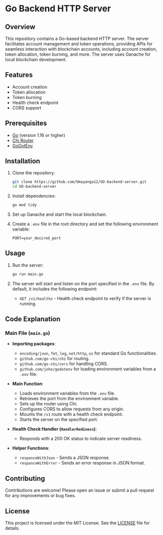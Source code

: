 # Go Backend HTTP Server

## Overview

This repository contains a Go-based backend HTTP server. The server facilitates account management and token operations, providing APIs for seamless interaction with blockchain accounts, including account creation, token allocation, token burning, and more. The server uses Ganache for local blockchain development.

## Features

- Account creation
- Token allocation
- Token burning
- Health check endpoint
- CORS support

## Prerequisites

- [Go](https://golang.org/doc/install) (version 1.16 or higher)
- [Chi Router](https://github.com/go-chi/chi)
- [GoDotEnv](https://github.com/joho/godotenv)

## Installation

1. Clone the repository:

    ```sh
    git clone https://github.com/Umayanga12/GO-backend-server.git
    cd GO-backend-server
    ```

2. Install dependencies:

    ```sh
    go mod tidy
    ```

3. Set up Ganache and start the local blockchain.

4. Create a `.env` file in the root directory and set the following environment variable:

    ```plaintext
    PORT=your_desired_port
    ```

## Usage

1. Run the server:

    ```sh
    go run main.go
    ```

2. The server will start and listen on the port specified in the `.env` file. By default, it includes the following endpoint:

    - `GET /v1/healthz` - Health check endpoint to verify if the server is running.

## Code Explanation

### Main File (`main.go`)

- **Importing packages**:
  - `encoding/json`, `fmt`, `log`, `net/http`, `os` for standard Go functionalities.
  - `github.com/go-chi/chi` for routing.
  - `github.com/go-chi/cors` for handling CORS.
  - `github.com/joho/godotenv` for loading environment variables from a `.env` file.

- **Main Function**:
  - Loads environment variables from the `.env` file.
  - Retrieves the port from the environment variable.
  - Sets up the router using Chi.
  - Configures CORS to allow requests from any origin.
  - Mounts the `/v1` route with a health check endpoint.
  - Starts the server on the specified port.

- **Health Check Handler (`HandlerRediness`)**:
  - Responds with a 200 OK status to indicate server readiness.

- **Helper Functions**:
  - `responceWithJson` - Sends a JSON response.
  - `responceWithError` - Sends an error response in JSON format.

## Contributing

Contributions are welcome! Please open an issue or submit a pull request for any improvements or bug fixes.

## License

This project is licensed under the MIT License. See the [LICENSE](LICENSE) file for details.
